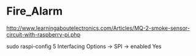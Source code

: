 # Fire_Alarm

http://www.learningaboutelectronics.com/Articles/MQ-2-smoke-sensor-circuit-with-raspberry-pi.php

sudo raspi-config
5 Interfacing Options -> SPI -> enabled Yes
